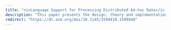 ```yaml
---
title: "<i>Language Support for Processing Distributed Ad-hoc Data</i> published at ACM conference on Principles and Practice of Declarative Programming (PPDP)"
description: "This paper presents the design, theory and implementation of Gloves, a domain-specific language that allows users to specify the provenance (the derivation history starting from the origins), syntax and semantic properties of collections of distributed data sources."
redirect: "https://dl.acm.org/doi/10.1145/1599410.1599440"
---
```


